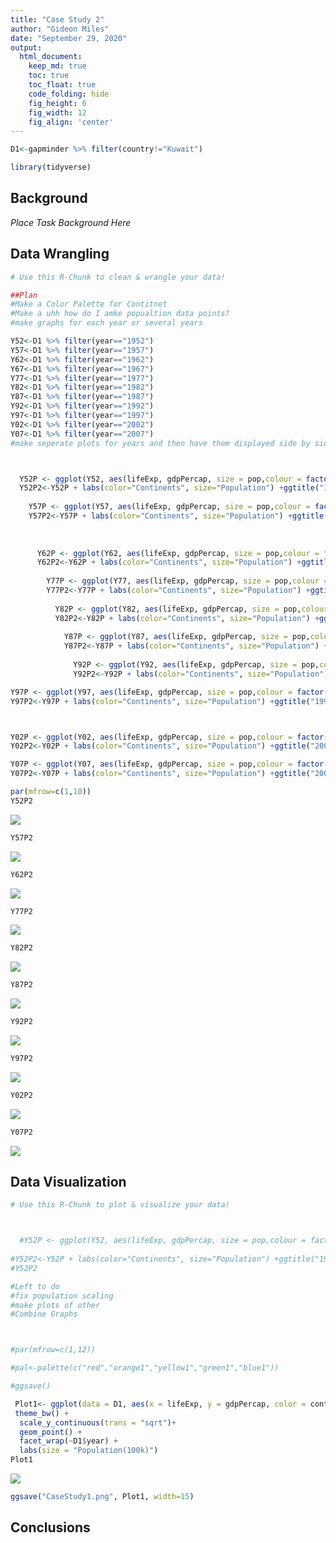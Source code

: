 ```yaml
---
title: "Case Study 2"
author: "Gideon Miles"
date: "September 29, 2020"
output:
  html_document:  
    keep_md: true
    toc: true
    toc_float: true
    code_folding: hide
    fig_height: 6
    fig_width: 12
    fig_align: 'center'
---
```







```r
D1<-gapminder %>% filter(country!="Kuwait")

library(tidyverse)
```

## Background

_Place Task Background Here_

## Data Wrangling


```r
# Use this R-Chunk to clean & wrangle your data!

##Plan
#Make a Color Palette for Contitnet
#Make a uhh how do I amke popualtion data points?
#make graphs for each year or several years

Y52<-D1 %>% filter(year=="1952")
Y57<-D1 %>% filter(year=="1957")
Y62<-D1 %>% filter(year=="1962")
Y67<-D1 %>% filter(year=="1967")
Y77<-D1 %>% filter(year=="1977")
Y82<-D1 %>% filter(year=="1982")
Y87<-D1 %>% filter(year=="1987")
Y92<-D1 %>% filter(year=="1992")
Y97<-D1 %>% filter(year=="1997")
Y02<-D1 %>% filter(year=="2002")
Y07<-D1 %>% filter(year=="2007")
#make seperate plots for years and then have them displayed side by side.



  Y52P <- ggplot(Y52, aes(lifeExp, gdpPercap, size = pop,colour = factor(Y52$continent))) + geom_point() + scale_y_continuous(trans = "sqrt") + labs(x = "Life Expectancy") + labs(y="GDP Per Capita")
  Y52P2<-Y52P + labs(color="Continents", size="Population") +ggtitle("1952")
  
    Y57P <- ggplot(Y57, aes(lifeExp, gdpPercap, size = pop,colour = factor(Y57$continent))) + geom_point() + scale_y_continuous(trans = "sqrt") + labs(x = "Life Expectancy") + labs(y="GDP Per Capita")
    Y57P2<-Y57P + labs(color="Continents", size="Population") +ggtitle("1957")
    
    
    
      Y62P <- ggplot(Y62, aes(lifeExp, gdpPercap, size = pop,colour = factor(Y62$continent))) + geom_point() + scale_y_continuous(trans = "sqrt") + labs(x = "Life Expectancy") + labs(y="GDP Per Capita")
      Y62P2<-Y62P + labs(color="Continents", size="Population") +ggtitle("1962")
      
        Y77P <- ggplot(Y77, aes(lifeExp, gdpPercap, size = pop,colour = factor(Y77$continent))) + geom_point() + scale_y_continuous(trans = "sqrt") + labs(x = "Life Expectancy") + labs(y="GDP Per Capita")
        Y77P2<-Y77P + labs(color="Continents", size="Population") +ggtitle("1977")
        
          Y82P <- ggplot(Y82, aes(lifeExp, gdpPercap, size = pop,colour = factor(Y82$continent))) + geom_point() + scale_y_continuous(trans = "sqrt") + labs(x = "Life Expectancy") + labs(y="GDP Per Capita")
          Y82P2<-Y82P + labs(color="Continents", size="Population") +ggtitle("1982")
          
            Y87P <- ggplot(Y87, aes(lifeExp, gdpPercap, size = pop,colour = factor(Y87$continent))) + geom_point() + scale_y_continuous(trans = "sqrt") + labs(x = "Life Expectancy") + labs(y="GDP Per Capita")
            Y87P2<-Y87P + labs(color="Continents", size="Population") +ggtitle("1987")
            
              Y92P <- ggplot(Y92, aes(lifeExp, gdpPercap, size = pop,colour = factor(Y92$continent))) + geom_point() + scale_y_continuous(trans = "sqrt") + labs(x = "Life Expectancy") + labs(y="GDP Per Capita")
              Y92P2<-Y92P + labs(color="Continents", size="Population") +ggtitle("1992")

Y97P <- ggplot(Y97, aes(lifeExp, gdpPercap, size = pop,colour = factor(Y97$continent))) + geom_point() + scale_y_continuous(trans = "sqrt") + labs(x = "Life Expectancy") + labs(y="GDP Per Capita")
Y97P2<-Y97P + labs(color="Continents", size="Population") +ggtitle("1997")



Y02P <- ggplot(Y02, aes(lifeExp, gdpPercap, size = pop,colour = factor(Y02$continent))) + geom_point() + scale_y_continuous(trans = "sqrt") + labs(x = "Life Expectancy") + labs(y="GDP Per Capita")
Y02P2<-Y02P + labs(color="Continents", size="Population") +ggtitle("2002")

Y07P <- ggplot(Y07, aes(lifeExp, gdpPercap, size = pop,colour = factor(Y07$continent))) + geom_point() + scale_y_continuous(trans = "sqrt") + labs(x = "Life Expectancy") + labs(y="GDP Per Capita")
Y07P2<-Y07P + labs(color="Continents", size="Population") +ggtitle("2007")

par(mfrow=c(1,10))
Y52P2
```

![](Case-Study-2_files/figure-html/tidy_data-1.png)<!-- -->

```r
Y57P2
```

![](Case-Study-2_files/figure-html/tidy_data-2.png)<!-- -->

```r
Y62P2
```

![](Case-Study-2_files/figure-html/tidy_data-3.png)<!-- -->

```r
Y77P2
```

![](Case-Study-2_files/figure-html/tidy_data-4.png)<!-- -->

```r
Y82P2
```

![](Case-Study-2_files/figure-html/tidy_data-5.png)<!-- -->

```r
Y87P2
```

![](Case-Study-2_files/figure-html/tidy_data-6.png)<!-- -->

```r
Y92P2
```

![](Case-Study-2_files/figure-html/tidy_data-7.png)<!-- -->

```r
Y97P2
```

![](Case-Study-2_files/figure-html/tidy_data-8.png)<!-- -->

```r
Y02P2
```

![](Case-Study-2_files/figure-html/tidy_data-9.png)<!-- -->

```r
Y07P2
```

![](Case-Study-2_files/figure-html/tidy_data-10.png)<!-- -->

## Data Visualization


```r
# Use this R-Chunk to plot & visualize your data!



  #Y52P <- ggplot(Y52, aes(lifeExp, gdpPercap, size = pop,colour = factor(Y52$continent))) + geom_point() + scale_y_continuous(trans = "sqrt") + labs(x = "Life Expectancy") + labs(y="GDP Per Capita")
  
#Y52P2<-Y52P + labs(color="Continents", size="Population") +ggtitle("1952")
#Y52P2

#Left to do
#fix population scaling
#make plots of other
#Combine Graphs



#par(mfrow=c(1,12))

#pal<-palette(c("red","orange1","yellow1","green1","blue1"))

#ggsave()
```



```r
 Plot1<- ggplot(data = D1, aes(x = lifeExp, y = gdpPercap, color = continent, size = pop)) +
 theme_bw() +
  scale_y_continuous(trans = "sqrt")+
  geom_point() +
  facet_wrap(~D1$year) +
  labs(size = "Population(100k)")
Plot1
```

![](Case-Study-2_files/figure-html/unnamed-chunk-2-1.png)<!-- -->

```r
ggsave("CaseStudy1.png", Plot1, width=15)
```



## Conclusions
